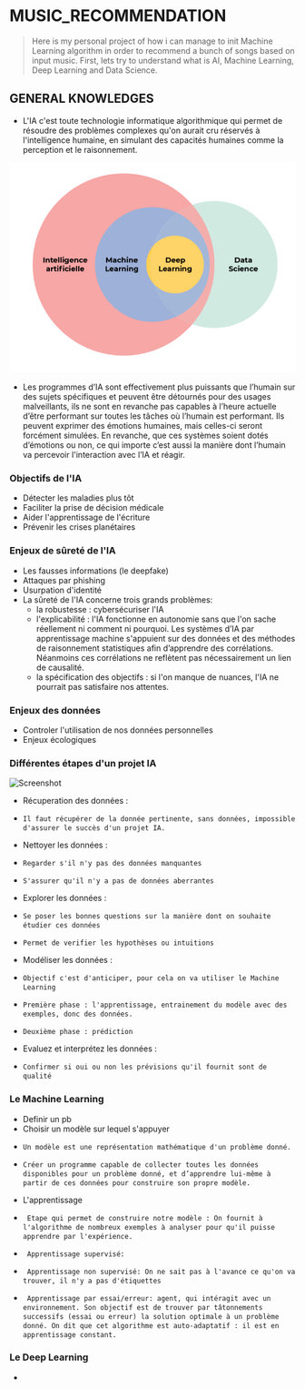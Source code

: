 # MUSIC_RECOMMENDATION

> Here is my personal project of how i can manage to init Machine Learning algorithm in order to recommend a bunch of songs based on input music. First, lets try to understand what is AI, Machine Learning, Deep Learning and Data Science.

## GENERAL KNOWLEDGES

- L'IA c'est toute technologie informatique algorithmique qui permet de résoudre des problèmes complexes qu'on aurait cru réservés à l'intelligence humaine, en simulant des capacités humaines comme la perception et le raisonnement.

![Screenshot](img/IA.png)

- Les programmes d’IA sont effectivement plus puissants que l’humain sur des sujets spécifiques et peuvent être détournés pour des usages malveillants, ils ne sont en revanche pas capables à l’heure actuelle d’être performant sur toutes les tâches où l’humain est performant. Ils peuvent exprimer des émotions humaines, mais celles-ci seront forcément simulées. En revanche, que ces systèmes soient dotés d’émotions ou non, ce qui importe c’est aussi la manière dont l’humain va percevoir l'interaction avec l’IA et réagir.

### Objectifs de l'IA 

- Détecter les maladies plus tôt
- Faciliter la prise de décision médicale
- Aider l'apprentissage de l'écriture
- Prévenir les crises planétaires
  
### Enjeux de sûreté de l'IA

- Les fausses informations (le deepfake)
- Attaques par phishing
- Usurpation d'identité
- La sûreté de l'IA concerne trois grands problèmes:
    - la robustesse : cybersécuriser l'IA
    - l'explicabilité : l'IA fonctionne en autonomie sans que l'on sache réellement ni comment ni pourquoi.  Les systèmes d’IA par apprentissage machine           s'appuient sur des données et des méthodes de raisonnement statistiques afin d’apprendre des corrélations. Néanmoins ces corrélations ne reflètent pas        nécessairement un lien de causalité.
    - la spécification des objectifs : si l'on manque de nuances, l'IA ne pourrait pas satisfaire nos attentes.

### Enjeux des données

- Controler l'utilisation de nos données personnelles
- Enjeux écologiques

### Différentes étapes d'un projet IA

![Screenshot](img/etapes.png)

- Récuperation des données :
-     Il faut récupérer de la donnée pertinente, sans données, impossible d'assurer le succès d'un projet IA.
- Nettoyer les données :
-     Regarder s'il n'y pas des données manquantes
-     S'assurer qu'il n'y a pas de données aberrantes
- Explorer les données :
-     Se poser les bonnes questions sur la manière dont on souhaite étudier ces données
-     Permet de verifier les hypothèses ou intuitions
- Modéliser les données :
-     Objectif c'est d'anticiper, pour cela on va utiliser le Machine Learning
-     Première phase : l'apprentissage, entrainement du modèle avec des exemples, donc des données.
-     Deuxième phase : prédiction
- Evaluez et interprétez les données :
-     Confirmer si oui ou non les prévisions qu'il fournit sont de qualité

### Le Machine Learning

- Definir un pb
- Choisir un modèle sur lequel s'appuyer
-     Un modèle est une représentation mathématique d'un problème donné.
-     Créer un programme capable de collecter toutes les données disponibles pour un problème donné, et d’apprendre lui-même à partir de ces données pour construire son propre modèle.
- L'apprentissage
-      Etape qui permet de construire notre modèle : On fournit à l'algorithme de nombreux exemples à analyser pour qu'il puisse apprendre par l'expérience.
-      Apprentissage supervisé:
-      Apprentissage non supervisé: On ne sait pas à l'avance ce qu'on va trouver, il n'y a pas d'étiquettes
-      Apprentissage par essai/erreur: agent, qui intéragit avec un environnement. Son objectif est de trouver par tâtonnements successifs (essai ou erreur) la solution optimale à un problème donné. On dit que cet algorithme est auto-adaptatif : il est en apprentissage constant.

### Le Deep Learning

- 
